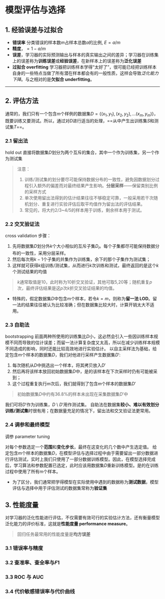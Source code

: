 # 模型评估与选择
## 1. 经验误差与过拟合
- **错误率** 分类错误的样本数$m$占样本总数$a$的比例, $E=a/m$
- **精度**，$=1-a/m$
- **误差**，学习器的实际预测输出与样本的真实输出之间的差异；学习器在训练集上的误差称为**训练误差**或**经验误差**，在新样本上的误差称为**泛化误差**
- **过拟合 overfitting** 学习器把训练样本学得“太好了”，很可能已经把训练样本自身的一些特点当做了所有潜在样本都会有的一般性质，这样会导致*泛化能力下降*。与之相对的是**欠拟合 underfitting**。
---
## 2. 评估方法
通常的，我们只有一个包含$m$个样例的数据集$D=\{(x_1,y_1),(x_2,y_2),...(x_m,y_m)\}$，既要训练又要测试。所以，通过对$D$进行适当的处理，==从中产生出训练集$S$和测试集$T$==。
### 2.1 留出法
hold out 直接将数据集$D$划分为两个互斥的集合，其中一个作为训练集，另一个作为测试集
>注意：
>1. 训练/测试集的划分要尽可能保持数据分布的一致性，避免因数据划分过程引入额外的偏差而对最终结果产生影响。**分层采样**——保留类别比例的采样方式
>1. 单次使用留出法得到的估计结果往往不够稳定可靠，一般采用若干次随机划分、重复进行实验评估后取平均值作为留出法的评估结果。
>1. 常见的，将大约2/3~4/5的样本用于训练，剩余样本用于测试。

### 2.2 交叉验证法
cross validation
步骤：
1. 先将数据集$D$划分外$k$个大小相似的互斥子集$D_i$。每个子集都尽可能保持数据分布的一致性，采用分层采样。
2. 然后每次用$k-1$个子集的并集作为训练集，余下的那个子集作为测试集；
3. 这样就可获得$k$组训练/测试集，从而进行$k$次训练和测试，最终返回的是这个$k$个测试结果的均值
> $k$通常取值是10，此时称为10折交叉验证，其他可取5,20等；随机重复$p$次，最终评估结果是这$p$次$k$折交叉验证结果的均值。

- 特殊的，假定数据集$D$中包含$m$个样本，若令$k=m$，则称为**留一法 LOD**。留一法的结果往往被认为比较准确；但在数据集比较大时，计算开销太大不适用。
### 2.3 自助法
bootstrapping
前面两种所使用的训练集比$D$小，这必然会引入一些因训练样本规模不同而导致的估计误差；而留一法计算复杂度又太高，所以在减少训练样本规模不同造成的影响，同时还能比较高效地进行实验估计。
以自主采样法为基础，给定包含$m$个样本的数据集$D$，我们对他进行采样产生数据集$D'$:
1. 每次随机从$D$中挑选出一个样本，将其拷贝放入$D'$
2. 然后再将该样本放回初始数据集$D$中，是的该样本在下次采样时仍有可能被采到；
3. 这个过程重复执行$m$次后，我们就得到了包含$m$个样本的数据集$D'$
>初始数据集$D$中约有36.8%的样本未出现在采集数据集$D'$中

我们可将$D'$作为训练集，$D$ \ $D'$用作测试集。
自助法在数据集**较小、难以有效划分训练/测试集**时很有用；在数据量充足的情况下，留出法和交叉验证法更常用。
### 2.4 调参和最终模型

调参 parameter tuning

对每个参数选定一个**范围**和**变化步长**，最终在这变化的几个数中产生选定值。
给定包含$m$个样本的数据集$D$，在模型评估与选择过程中由于需要留出一部分数据进行评估测试，实时上我们只使用了一部分数据训练模型。因此，在模型选择完成后，学习算法和参数配置已选定，此时应该用数据集$D$重新训练模型。是的在训练过程中使用了所有m个样本。
- 为了区分，我们通常把学得模型在实际使用中遇到的数据称为**测试数据**，模型评估与选择中用于评估测试的数据集常称为**验证集**

## 3. 性能度量
对学习器的泛化性能进行评估，不仅需要有效可行的实验估计方法，还有衡量模型泛化能力的评价标准，这就是**性能度量 performance measure**。
>回归任务最常用的性能度量是**均方误差**

### 3.1 错误率与精度

### 3.2 查准率、查全率与$F1$

### 3.3 ROC 与 AUC

### 3.4 代价敏感错误率与代价曲线
